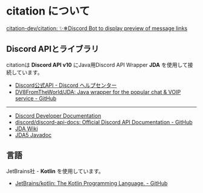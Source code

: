 # citation について

[citation-dev/citation: ✨❄Discord Bot to display preview of message links](https://github.com/citation-dev/citation)

## Discord APIとライブラリ

citationは **Discord API v10** にJava用Discord API Wrapper **JDA** を使用して接続しています。

- [Discord公式API - Discord ヘルプセンター](https://support.discord.com/hc/ja/articles/212889058)
- [DV8FromTheWorld/JDA: Java wrapper for the popular chat & VOIP service - GitHub](https://github.com/DV8FromTheWorld/JDA)
----
- [Discord Developer Documentation](https://discord.com/developers/docs/intro)
- [discord/discord-api-docs: Official Discord API Documentation - GitHub](https://github.com/discord/discord-api-docs)
- [JDA Wiki](https://jda.wiki/introduction/jda/)
- [JDA5 Javadoc](https://ci.dv8tion.net/job/JDA5/javadoc/)

## 言語

JetBrains社 - **Kotlin** を使用しています。

- [JetBrains/kotlin: The Kotlin Programming Language. - GitHub](https://github.com/JetBrains/kotlin)
